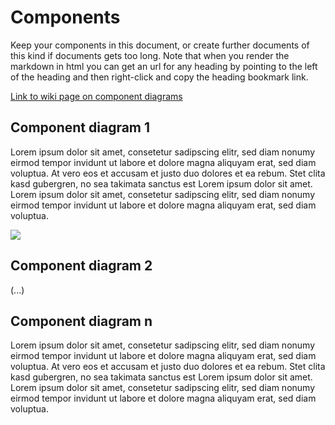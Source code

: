 # Components

Keep your components in this document, or create further documents of this kind if documents gets too long. Note that when you render the markdown in html you can get an url for any heading by pointing to the left of the heading and then right-click and copy the heading bookmark link. 

[Link to wiki page on component diagrams](https://github.sydney.edu.au/crli/EDPC5022-2019/wiki/Component-Diagrams) 



## Component diagram 1

Lorem ipsum dolor sit amet, consetetur sadipscing elitr, sed diam nonumy eirmod tempor invidunt ut labore et dolore magna aliquyam erat, sed diam voluptua. At vero eos et accusam et justo duo dolores et ea rebum. Stet clita kasd gubergren, no sea takimata sanctus est Lorem ipsum dolor sit amet. Lorem ipsum dolor sit amet, consetetur sadipscing elitr, sed diam nonumy eirmod tempor invidunt ut labore et dolore magna aliquyam erat, sed diam voluptua. 

![](https://www.plantuml.com/plantuml/img/PP71JiCm44Jl-nMhdBYudu1Q25IHMYcezDJcOEmbjKZioDw80yg_iqbe3i4NM_DMipFoDh6EtBSD03jk24jjldHD2HK-XxOBdZnZxdGTTGlGpHIprnX4V_4smnz0EMOPlkoZxcxEu3bHlFh2CyLFRQX2dN1_Bc00C4teBKx84ul500W-M74-EcibnxkZUFU-FFN9UKe93w5sffh5NBF6dJ6YJzRv3d4YxhuHYwFcsyZ6UyMoec1gKpRYwGK30bWn_T19S1aIrv5ERuUhNuASE4IoMCPWKZKMaJweRFZswd6f0qklcJpCwzSjKFMTcf54L-elnVynCPYHZ6qswn2m9M_b0ty1)



## Component diagram 2


(...)

## Component diagram n

Lorem ipsum dolor sit amet, consetetur sadipscing elitr, sed diam nonumy eirmod tempor invidunt ut labore et dolore magna aliquyam erat, sed diam voluptua. At vero eos et accusam et justo duo dolores et ea rebum. Stet clita kasd gubergren, no sea takimata sanctus est Lorem ipsum dolor sit amet. Lorem ipsum dolor sit amet, consetetur sadipscing elitr, sed diam nonumy eirmod tempor invidunt ut labore et dolore magna aliquyam erat, sed diam voluptua.
